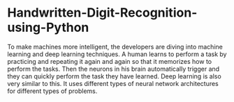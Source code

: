 # Handwritten-Digit-Recognition-using-Python
To make machines more intelligent, the developers are diving into machine learning and deep learning techniques. A human learns to perform a task by practicing and repeating it again and again so that it memorizes how to perform the tasks. Then the neurons in his brain automatically trigger and they can quickly perform the task they have learned. Deep learning is also very similar to this. It uses different types of neural network architectures for different types of problems.
